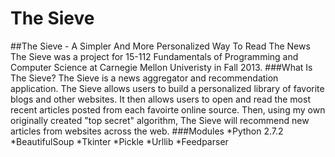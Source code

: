 The Sieve
=========
##The Sieve - A Simpler And More Personalized Way To Read The News
The Sieve was a project for 15-112 Fundamentals of Programming and Computer Science at Carnegie Mellon Univeristy in Fall 2013.
###What Is The Sieve?
The Sieve is a news aggregator and recommendation application. The Sieve allows users to build a personalized
library of favorite blogs and other websites. It then allows users to open and read the most recent articles posted from
each favoirte online source. Then, using my own originally created "top secret" algorithm, The Sieve will recommend new
articles from websites across the web.
###Modules
*Python 2.7.2
*BeautifulSoup
*Tkinter
*Pickle
*Urllib
*Feedparser
